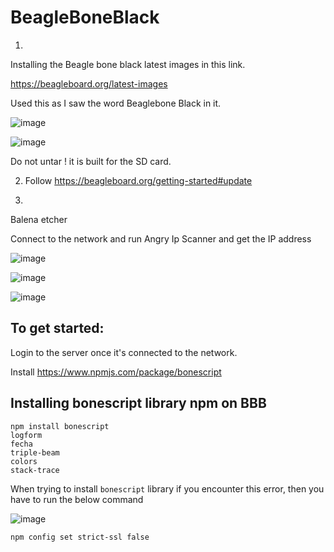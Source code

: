 # BeagleBoneBlack

1.
Installing the Beagle bone black latest images in this link.

https://beagleboard.org/latest-images

Used this as I saw the word Beaglebone Black in it.

![image](https://user-images.githubusercontent.com/14288989/217743296-3235383b-884d-4d8d-84f2-8428b900a8b4.png)

![image](https://user-images.githubusercontent.com/14288989/217743855-4897b314-48de-4a59-b158-2e676a54c71f.png)

Do not untar ! it is built for the SD card.


2. Follow
https://beagleboard.org/getting-started#update

3. 
Balena etcher



Connect to the network and run Angry Ip Scanner and get the IP address


![image](https://user-images.githubusercontent.com/14288989/200524698-27e34a32-496f-49cc-a1ec-9c49df70f2df.png)


![image](https://user-images.githubusercontent.com/14288989/200524624-ce7001d2-53e3-4140-93b5-ff21c42fedf2.png)


![image](https://user-images.githubusercontent.com/14288989/200524859-40388ef4-3580-4c38-a698-756b983d7f12.png)


## To get started:

Login to the server once it's connected to the network.

Install 
https://www.npmjs.com/package/bonescript


## Installing bonescript library npm on BBB
```
npm install bonescript 
logform
fecha
triple-beam
colors
stack-trace

```
When trying to install `bonescript` library if you encounter this error, then you have to run the below command

![image](https://user-images.githubusercontent.com/14288989/200523393-5198a279-b4e0-411c-ad77-56ad86ca154a.png)

```
npm config set strict-ssl false
```



